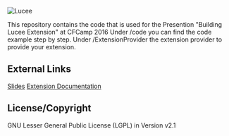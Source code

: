 ![Lucee](https://bitbucket.org/repo/rX87Rq/images/3392835614-logo-1-color-black-small.png)

This repository contains the code that is used for the Presention "Building Lucee Extension" at CFCamp 2016
Under /code you can find the code example step by step. Under /ExtensionProvider the extension provider to provide your extension.


External Links
--------------
[Slides](https://docs.google.com/a/lucee.org/presentation/d/1kGsBh-K_J4qXLqoK2UqOjI2xcgjd83sCzGoRkVPMUmM/edit?usp=sharing)
[Extension Documentation](http://docs.lucee.org/guides/lucee-5/extensions.html)

License/Copyright
-----------------
GNU Lesser General Public License (LGPL) in Version v2.1 
